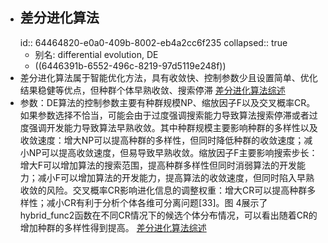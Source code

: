 - ## 差分进化算法
  id:: 64464820-e0a0-409b-8002-eb4a2cc6f235
  collapsed:: true
	- 别名: differential evolution, DE
	- ((6446391b-6552-496c-8219-97d5119e248f))
- 差分进化算法属于智能优化方法，具有收敛快、控制参数少且设置简单、优化结果稳健等优点，但种群个体早熟收敛、搜索停滞 [差分进化算法综述](http://html.rhhz.net/tis/html/201605015.htm#outline_anchor_13)
- 参数：DE算法的控制参数主要有种群规模NP、缩放因子F以及交叉概率CR。如果参数选择不恰当，可能会由于过度强调搜索能力导致算法搜索停滞或者过度强调开发能力导致算法早熟收敛。其中种群规模主要影响种群的多样性以及收敛速度：增大NP可以提高种群的多样性，但同时降低种群的收敛速度；减小NP可以提高收敛速度，但易导致早熟收敛。缩放因子F主要影响搜索步长：增大F可以增加算法的搜索范围，提高种群多样性但同时消弱算法的开发能力；减小F可以增加算法的开发能力，提高算法的收敛速度，但同时陷入早熟收敛的风险。交叉概率CR影响进化信息的调整权重：增大CR可以提高种群多样性；减小CR有利于分析个体各维可分离问题[33]。图 4展示了hybrid_func2函数在不同CR情况下的候选个体分布情况，可以看出随着CR的增加种群的多样性得到提高。 [差分进化算法综述](http://html.rhhz.net/tis/html/201605015.htm#outline_anchor_13)